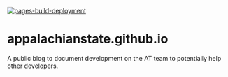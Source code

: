 [![pages-build-deployment](https://github.com/appalachianstate/appalachianstate.github.io/actions/workflows/pages/pages-build-deployment/badge.svg)](https://github.com/appalachianstate/appalachianstate.github.io/actions/workflows/pages/pages-build-deployment)

# appalachianstate.github.io
A public blog to document development on the AT team to potentially help other developers.

